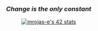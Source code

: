 <div align="center"> 

### *___Change is the only constant___*
[![mrojas-e's 42 stats](https://badge.mediaplus.ma/darkblue/mrojas-e?1337Badge=off&UM6P=off)](https://github.com/oakoudad/badge42)

<!--<div class="badge-base LI-profile-badge" data-locale="en_US" data-size="medium" data-theme="dark" data-type="VERTICAL" data-vanity="milton-rojas-echeverri-45a12b256" data-version="v1"><a class="badge-base__link LI-simple-link" href="https://de.linkedin.com/in/milton-rojas-echeverri-45a12b256?trk=profile-badge">Milton Rojas Echeverri</a></div> -->
              

</div>
<!--
**Pyr-0/Pyr-0** is a ✨ _special_ ✨ repository because its `README.md` (this file) appears on your GitHub profile.

Here are some ideas to get you started:

- 🔭 I’m currently working on ...
- 🌱 I’m currently learning ...
- 👯 I’m looking to collaborate on ...
- 🤔 I’m looking for help with ...
- 💬 Ask me about ...
- 📫 How to reach me: ...
- 😄 Pronouns: ...
- ⚡ Fun fact: ...
-->
